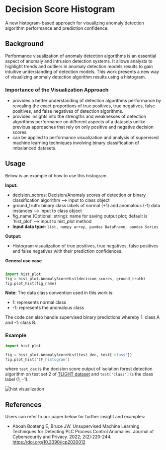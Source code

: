 # Decision Score Histogram
A new histogram-based approach for visualizing anomaly detection algorithm performance and prediction confidence.

## Background
Performance visualization of anomaly detection algorithms is an 
essential aspect of anomaly and intrusion detection systems. 
It allows analysts to highlight trends and outliers in anomaly 
detection models results to gain intuitive understanding of detection
models. This work presents a new way of visualizing anomaly 
detection algorithm results using a histogram. 

### Importance of the Visualization Approach

- provides a better understanding
of detection algorithms performance by revealing the exact 
proportions of true positives, true negatives, false positives, 
and false negatives of detection algorithms. 
- provides insights into the strengths and weaknesses of detection
algorithms performance on different aspects of a datasets unlike 
previous approaches that rely on only positive and negative 
decision scores. 
- can be applied to performance visualization and analysis of 
supervised machine learning techniques involving 
binary classification of imbalanced datasets.


## Usage
Below is an example of how to use this histogram.

**Input:**
- decision_scores: Decision/Anomaly scores of detection or binary  
classification algorithm  --> input to class object
- ground_truth: binary class labels of normal (+1) and anomalous (-1)
data instances  -->  input to class object
- fig_name (Optional: string): name for saving output plot; default is 'hist_plot'  --> input to hist_plot method
- **Input data type**: ```list, numpy array, pandas DataFrame, pandas Series```

**Output:**
- Histogram visualization of true positives, true negatives, false
positives and false negatives with their prediction confidences.

**General use case**
``` python

import hist_plot
fig = hist_plot.AnomalyScoreHist(decision_scores, ground_truth)
fig.plot_hist(fig_name)
```
**Note**: The data class convention used in this work is:
- 1: represents normal class
- -1: represents the anomalous class

The code can also handle supervised binary predictions whereby 1: class A and -1: class B.

### Example

```python
import hist_plot

fig = hist_plot.AnomalyScoreHist(test_dec, test['class'])
fig.plot_hist('IF_histogram')
```
where ```test_dec``` is the decision score output of isolation forest 
detection algorithm on test set 2 of [TLIGHT dataset](https://github.com/emmanuelaboah/TLIGHT-SYSTEM/tree/main/Dataset)
and ```test['class']```
is the class label (1, -1).

![hist visualization](images/img1.png)


## References
Users can refer to our paper below for further insight and 
examples:
- Aboah Boateng E, Bruce JW. Unsupervised Machine Learning 
Techniques for Detecting PLC Process Control Anomalies. Journal of Cybersecurity and Privacy. 
2022; 2(2):220-244. https://doi.org/10.3390/jcp2020012

